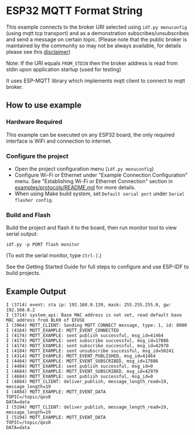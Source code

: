 # ESP32 MQTT Format String

This example connects to the broker URI selected using `idf.py menuconfig` (using mqtt tcp transport) and as a demonstration subscribes/unsubscribes and send a message on certain topic.
(Please note that the public broker is maintained by the community so may not be always available, for details please see this [disclaimer](https://iot.eclipse.org/getting-started/#sandboxes))

Note: If the URI equals `FROM_STDIN` then the broker address is read from stdin upon application startup (used for testing)

It uses ESP-MQTT library which implements mqtt client to connect to mqtt broker.

## How to use example

### Hardware Required

This example can be executed on any ESP32 board, the only required interface is WiFi and connection to internet.

### Configure the project

* Open the project configuration menu (`idf.py menuconfig`)
* Configure Wi-Fi or Ethernet under "Example Connection Configuration" menu. See "Establishing Wi-Fi or Ethernet Connection" section in [examples/protocols/README.md](../../README.md) for more details.
* When using Make build system, set `Default serial port` under `Serial flasher config`.

### Build and Flash

Build the project and flash it to the board, then run monitor tool to view serial output:

```
idf.py -p PORT flash monitor
```

(To exit the serial monitor, type ``Ctrl-]``.)

See the Getting Started Guide for full steps to configure and use ESP-IDF to build projects.

## Example Output

```
I (3714) event: sta ip: 192.168.0.139, mask: 255.255.255.0, gw: 192.168.0.2
I (3714) system_api: Base MAC address is not set, read default base MAC address from BLK0 of EFUSE
I (3964) MQTT_CLIENT: Sending MQTT CONNECT message, type: 1, id: 0000
I (4164) MQTT_EXAMPLE: MQTT_EVENT_CONNECTED
I (4174) MQTT_EXAMPLE: sent publish successful, msg_id=41464
I (4174) MQTT_EXAMPLE: sent subscribe successful, msg_id=17886
I (4174) MQTT_EXAMPLE: sent subscribe successful, msg_id=42970
I (4184) MQTT_EXAMPLE: sent unsubscribe successful, msg_id=50241
I (4314) MQTT_EXAMPLE: MQTT_EVENT_PUBLISHED, msg_id=41464
I (4484) MQTT_EXAMPLE: MQTT_EVENT_SUBSCRIBED, msg_id=17886
I (4484) MQTT_EXAMPLE: sent publish successful, msg_id=0
I (4684) MQTT_EXAMPLE: MQTT_EVENT_SUBSCRIBED, msg_id=42970
I (4684) MQTT_EXAMPLE: sent publish successful, msg_id=0
I (4884) MQTT_CLIENT: deliver_publish, message_length_read=19, message_length=19
I (4884) MQTT_EXAMPLE: MQTT_EVENT_DATA
TOPIC=/topic/qos0
DATA=data
I (5194) MQTT_CLIENT: deliver_publish, message_length_read=19, message_length=19
I (5194) MQTT_EXAMPLE: MQTT_EVENT_DATA
TOPIC=/topic/qos0
DATA=data
```
